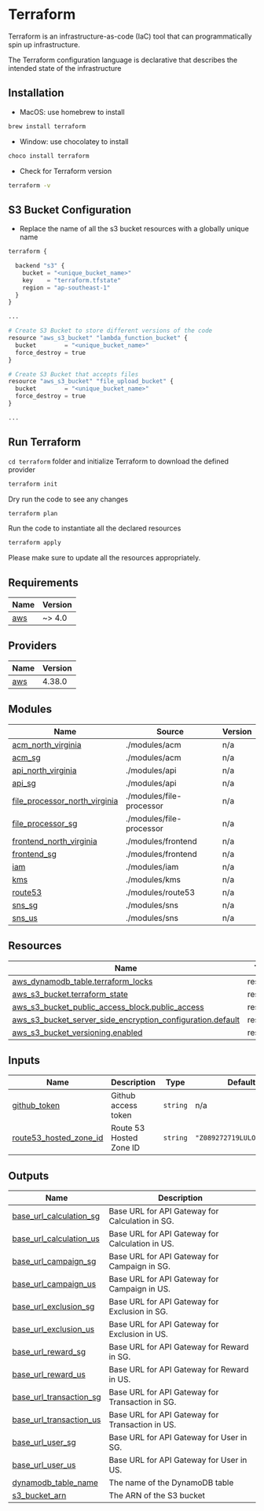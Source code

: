 # Terraform

Terraform is an infrastructure-as-code (IaC) tool that can programmatically spin up infrastructure.

The Terraform configuration language is declarative that describes the intended state of the infrastructure

## Installation

- MacOS: use homebrew to install

```bash
brew install terraform
```

- Window: use chocolatey to install

```bash
choco install terraform
```

- Check for Terraform version

```bash
terraform -v
```

## S3 Bucket Configuration

- Replace the name of all the s3 bucket resources with a globally unique name

```python
terraform {

  backend "s3" {
    bucket = "<unique_bucket_name>"
    key    = "terraform.tfstate"
    region = "ap-southeast-1"
  }
}

...

# Create S3 Bucket to store different versions of the code
resource "aws_s3_bucket" "lambda_function_bucket" {
  bucket        = "<unique_bucket_name>"
  force_destroy = true
}

# Create S3 Bucket that accepts files
resource "aws_s3_bucket" "file_upload_bucket" {
  bucket        = "<unique_bucket_name>"
  force_destroy = true
}

...

```

## Run Terraform

`cd terraform` folder and initialize Terraform to download the defined provider

```bash
terraform init
```

Dry run the code to see any changes

```bash
terraform plan
```

Run the code to instantiate all the declared resources

```bash
terraform apply
```

Please make sure to update all the resources appropriately.

<!-- BEGIN_TF_DOCS -->
## Requirements

| Name | Version |
|------|---------|
| <a name="requirement_aws"></a> [aws](#requirement\_aws) | ~> 4.0 |

## Providers

| Name | Version |
|------|---------|
| <a name="provider_aws"></a> [aws](#provider\_aws) | 4.38.0 |

## Modules

| Name | Source | Version |
|------|--------|---------|
| <a name="module_acm_north_virginia"></a> [acm\_north\_virginia](#module\_acm\_north\_virginia) | ./modules/acm | n/a |
| <a name="module_acm_sg"></a> [acm\_sg](#module\_acm\_sg) | ./modules/acm | n/a |
| <a name="module_api_north_virginia"></a> [api\_north\_virginia](#module\_api\_north\_virginia) | ./modules/api | n/a |
| <a name="module_api_sg"></a> [api\_sg](#module\_api\_sg) | ./modules/api | n/a |
| <a name="module_file_processor_north_virginia"></a> [file\_processor\_north\_virginia](#module\_file\_processor\_north\_virginia) | ./modules/file-processor | n/a |
| <a name="module_file_processor_sg"></a> [file\_processor\_sg](#module\_file\_processor\_sg) | ./modules/file-processor | n/a |
| <a name="module_frontend_north_virginia"></a> [frontend\_north\_virginia](#module\_frontend\_north\_virginia) | ./modules/frontend | n/a |
| <a name="module_frontend_sg"></a> [frontend\_sg](#module\_frontend\_sg) | ./modules/frontend | n/a |
| <a name="module_iam"></a> [iam](#module\_iam) | ./modules/iam | n/a |
| <a name="module_kms"></a> [kms](#module\_kms) | ./modules/kms | n/a |
| <a name="module_route53"></a> [route53](#module\_route53) | ./modules/route53 | n/a |
| <a name="module_sns_sg"></a> [sns\_sg](#module\_sns\_sg) | ./modules/sns | n/a |
| <a name="module_sns_us"></a> [sns\_us](#module\_sns\_us) | ./modules/sns | n/a |

## Resources

| Name | Type |
|------|------|
| [aws_dynamodb_table.terraform_locks](https://registry.terraform.io/providers/hashicorp/aws/latest/docs/resources/dynamodb_table) | resource |
| [aws_s3_bucket.terraform_state](https://registry.terraform.io/providers/hashicorp/aws/latest/docs/resources/s3_bucket) | resource |
| [aws_s3_bucket_public_access_block.public_access](https://registry.terraform.io/providers/hashicorp/aws/latest/docs/resources/s3_bucket_public_access_block) | resource |
| [aws_s3_bucket_server_side_encryption_configuration.default](https://registry.terraform.io/providers/hashicorp/aws/latest/docs/resources/s3_bucket_server_side_encryption_configuration) | resource |
| [aws_s3_bucket_versioning.enabled](https://registry.terraform.io/providers/hashicorp/aws/latest/docs/resources/s3_bucket_versioning) | resource |

## Inputs

| Name | Description | Type | Default | Required |
|------|-------------|------|---------|:--------:|
| <a name="input_github_token"></a> [github\_token](#input\_github\_token) | Github access token | `string` | n/a | yes |
| <a name="input_route53_hosted_zone_id"></a> [route53\_hosted\_zone\_id](#input\_route53\_hosted\_zone\_id) | Route 53 Hosted Zone ID | `string` | `"Z089272719LULOG2M18OT"` | no |

## Outputs

| Name | Description |
|------|-------------|
| <a name="output_base_url_calculation_sg"></a> [base\_url\_calculation\_sg](#output\_base\_url\_calculation\_sg) | Base URL for API Gateway for Calculation in SG. |
| <a name="output_base_url_calculation_us"></a> [base\_url\_calculation\_us](#output\_base\_url\_calculation\_us) | Base URL for API Gateway for Calculation in US. |
| <a name="output_base_url_campaign_sg"></a> [base\_url\_campaign\_sg](#output\_base\_url\_campaign\_sg) | Base URL for API Gateway for Campaign in SG. |
| <a name="output_base_url_campaign_us"></a> [base\_url\_campaign\_us](#output\_base\_url\_campaign\_us) | Base URL for API Gateway for Campaign in US. |
| <a name="output_base_url_exclusion_sg"></a> [base\_url\_exclusion\_sg](#output\_base\_url\_exclusion\_sg) | Base URL for API Gateway for Exclusion in SG. |
| <a name="output_base_url_exclusion_us"></a> [base\_url\_exclusion\_us](#output\_base\_url\_exclusion\_us) | Base URL for API Gateway for Exclusion in US. |
| <a name="output_base_url_reward_sg"></a> [base\_url\_reward\_sg](#output\_base\_url\_reward\_sg) | Base URL for API Gateway for Reward in SG. |
| <a name="output_base_url_reward_us"></a> [base\_url\_reward\_us](#output\_base\_url\_reward\_us) | Base URL for API Gateway for Reward in US. |
| <a name="output_base_url_transaction_sg"></a> [base\_url\_transaction\_sg](#output\_base\_url\_transaction\_sg) | Base URL for API Gateway for Transaction in SG. |
| <a name="output_base_url_transaction_us"></a> [base\_url\_transaction\_us](#output\_base\_url\_transaction\_us) | Base URL for API Gateway for Transaction in US. |
| <a name="output_base_url_user_sg"></a> [base\_url\_user\_sg](#output\_base\_url\_user\_sg) | Base URL for API Gateway for User in SG. |
| <a name="output_base_url_user_us"></a> [base\_url\_user\_us](#output\_base\_url\_user\_us) | Base URL for API Gateway for User in US. |
| <a name="output_dynamodb_table_name"></a> [dynamodb\_table\_name](#output\_dynamodb\_table\_name) | The name of the DynamoDB table |
| <a name="output_s3_bucket_arn"></a> [s3\_bucket\_arn](#output\_s3\_bucket\_arn) | The ARN of the S3 bucket |
<!-- END_TF_DOCS -->
